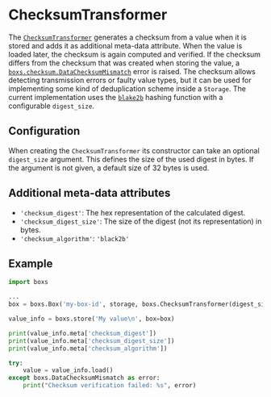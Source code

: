 # ChecksumTransformer

The [`ChecksumTransformer`](../../api/#boxs.checksum.ChecksumTransformer)
generates a checksum from a value when it is stored and adds it as additional
meta-data attribute. When the value is loaded later, the checksum is again computed
and verified. If the checksum differs from the checksum that was created when
storing the value, a
[`boxs.checksum.DataChecksumMismatch`](../../api/#boxs.checksum.DataChecksumMismatch)
error is raised. The checksum allows detecting transmission errors or faulty value
types, but it can be used for implementing some kind of deduplication scheme inside
a `Storage`.
The current implementation uses the
[`blake2b`](https://docs.python.org/3/library/hashlib.html#hashlib.blake2b)
hashing function with a configurable `digest_size`.

## Configuration

When creating the `ChecksumTransformer` its constructor can take an optional
`digest_size` argument. This defines the size of the used digest in bytes. If the
argument is not given, a default size of 32 bytes is used.

## Additional meta-data attributes

- `'checksum_digest'`: The hex representation of the calculated digest.
- `'checksum_digest_size'`: The size of the digest (not its representation) in bytes.
- `'checksum_algorithm'`: `'black2b'`

## Example

```python
import boxs

...
box = boxs.Box('my-box-id', storage, boxs.ChecksumTransformer(digest_size=16))

value_info = boxs.store('My value\n', box=box)

print(value_info.meta['checksum_digest'])
print(value_info.meta['checksum_digest_size'])
print(value_info.meta['checksum_algorithm'])

try:
    value = value_info.load()
except boxs.DataChecksumMismatch as error:
    print("Checksum verification failed: %s", error)
```
